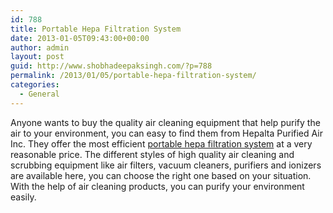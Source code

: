 ```yaml
---
id: 788
title: Portable Hepa Filtration System
date: 2013-01-05T09:43:00+00:00
author: admin
layout: post
guid: http://www.shobhadeepaksingh.com/?p=788
permalink: /2013/01/05/portable-hepa-filtration-system/
categories:
  - General
---
```

Anyone wants to buy the quality air cleaning equipment that help purify the air to your environment, you can easy to find them from Hepalta Purified Air Inc. They offer the most efficient [portable hepa filtration system](http://www.hepalta.com/) at a very reasonable price. The different styles of high quality air cleaning and scrubbing equipment like air filters, vacuum cleaners, purifiers and ionizers are available here, you can choose the right one based on your situation. With the help of air cleaning products, you can purify your environment easily.